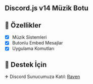 ## Discord.js v14 Müzik Botu

## 📑 Özellikler

- [x] Müzik Sistemleri
- [x] Butonlu Embed Mesajlar
- [x] Uygulama Komutları

## 🚨 Destek İçin

✈ Discord Sunucumuza Katıl: [Raven](https://discord.gg/altyapilar)

